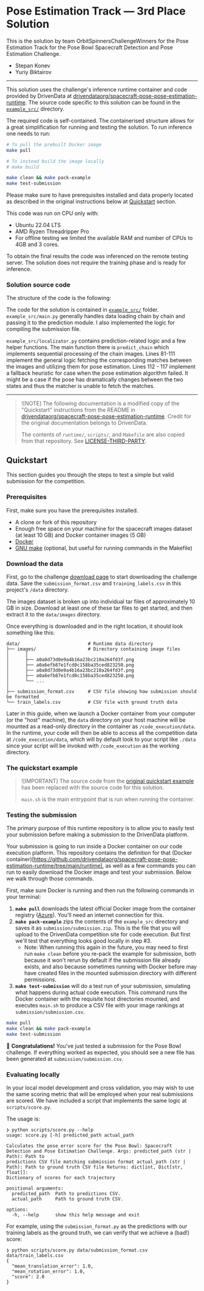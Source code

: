 # Pose Estimation Track — 3rd Place Solution

This is the solution by team OrbitSpinnersChallengeWinners for the Pose Estimation Track for the Pose Bowl Spacecraft Detection and Pose Estimation Challenge.

* Stepan Konev
* Yuriy Biktairov

---

This solution uses the challenge's inference runtime container and code provided by DrivenData at [drivendataorg/spacecraft-pose-pose-estimation-runtime](https://github.com/drivendataorg/spacecraft-pose-pose-estimation-runtime). The source code specific to this solution can be found in the [`example_src/`](./example_src/) directory.

The required code is self-contained. The containerised structure allows for a great simplification for running and testing the solution. To run inference one needs to run:

```bash
# To pull the prebuilt Docker image
make pull

# To instead build the image locally
# make build

make clean && make pack-example
make test-submission
```

Please make sure to have prerequisites installed and data properly located as described in the original instructions below at [Quickstart](#quickstart) section.

This code was run on CPU only with:

* Ubuntu 22.04 LTS
* AMD Ryzen Threadripper Pro
* For offline testing we limited the available RAM and number of CPUs to 4GB and 3 cores.

To obtain the final results the code was inferenced on the remote testing server. The solution does not require the
training phase and is ready for inference.

### Solution source code

The structure of the code is the following:

The code for the solution is contained in [`example_src/`](./example_src/) folder. `example_src/main.py` generally handles data loading chain by chain and passing it to the prediction module. I also implemented the logic for compiling the submission file.

`example_src/localizator.py` contains prediction-related logic and a few helper functions. The main function there is `predict_chain` which implements sequential processing of the chain images. Lines 81-111 implement the general logic fetching the corresponding matches between the images and utilizing them for pose estimation. Lines 112 - 117 implement a fallback heuristic for case when the pose estimation algorithm failed. It might be a case if the pose has dramatically changes between the two states and thus the matcher is unable to fetch the matches.

---

> ![NOTE]
> The following documentation is a modified copy of the "Quickstart" instructions from the README in [drivendataorg/spacecraft-pose-pose-estimation-runtime](https://github.com/drivendataorg/spacecraft-pose-pose-estimation-runtime). Credit for the original documentation belongs to DrivenData.
>
> The contents of `runtime/`, `scripts/`, and `Makefile` are also copied from that repository. See [LICENSE-THIRD-PARTY](./LICENSE-THIRD-PARTY).

## Quickstart

This section guides you through the steps to test a simple but valid submission for the competition.

### Prerequisites

First, make sure you have the prerequisites installed.

 - A clone or fork of this repository
 - Enough free space on your machine for the spacecraft images dataset (at least 10 GB) and Docker container images (5 GB)
 - [Docker](https://docs.docker.com/get-docker/)
 - [GNU make](https://www.gnu.org/software/make/) (optional, but useful for running commands in the Makefile)

### Download the data

First, go to the challenge [download page](https://www.drivendata.org/competitions/261/spacecraft-pose-estimation/data/) to start downloading the challenge data. Save the `submission_format.csv` and `training_labels.csv` in this project's `/data` directory.

The images dataset is broken up into individual tar files of approximately 10 GB in size. Download at least one of these tar files to get started, and then extract it to the `data/images` directory.

Once everything is downloaded and in the right location, it should look something like this:

```
data/                         # Runtime data directory
├── images/                   # Directory containing image files
│      │
│      ├── a0a0d73d0e9a4b16a23bc210a264fd3f.png
│      ├── a0a6efb87e1fcd0c158ba35ced823250.png
│      ├── a0a0d73d0e9a4b16a23bc210a264fd3f.png
│      ├── a0a6efb87e1fcd0c158ba35ced823250.png
│      └── ...
│
├── submission_format.csv     # CSV file showing how submission should be formatted
└── train_labels.csv          # CSV file with ground truth data
```

Later in this guide, when we launch a Docker container from your computer (or the "host" machine), the `data` directory on your host machine will be mounted as a read-only directory in the container as `/code_execution/data`. In the runtime, your code will then be able to access all the competition data at `/code_execution/data`, which will by default look to your script like `./data` since your script will be invoked with `/code_execution` as the working directory.

### The quickstart example

> ![IMPORTANT]
> The source code from the [original quickstart example](https://github.com/drivendataorg/spacecraft-pose-pose-estimation-runtime/tree/main/example_src) has been replaced with the source code for this solution.
>
> `main.sh` is the main entrypoint that is run when running the container.

### Testing the submission

The primary purpose of this runtime repository is to allow you to easily test your submission before making a submission to the DrivenData platform.

Your submission is going to run inside a Docker container on our code execution platform. This repository contains the definition for that (Docker container)[https://github.com/drivendataorg/spacecraft-pose-pose-estimation-runtime/tree/main/runtime], as well as a few commands you can run to easily download the Docker image and test your submission. Below we walk through those commands.

First, make sure Docker is running and then run the following commands in your terminal:

1. **`make pull`** downloads the latest official Docker image from the container registry ([Azure](https://azure.microsoft.com/en-us/services/container-registry/)). You'll need an internet connection for this.
2. **`make pack-example`** zips the contents of the `example_src` directory and saves it as `submission/submission.zip`. This is the file that you will upload to the DrivenData competition site for code execution. But first we'll test that everything looks good locally in step #3.
   * Note: When running this again in the future, you may need to first run `make clean` before you re-pack the example for submission, both because it won't rerun by default if the submission file already exists, and also because sometimes running with Docker before may have created files in the mounted submission directory with different permissions.
3. **`make test-submission`** will do a test run of your submission, simulating what happens during actual code execution. This command runs the Docker container with the requisite host directories mounted, and executes `main.sh` to produce a CSV file with your image rankings at `submission/submission.csv`.

```sh
make pull
make clean && make pack-example
make test-submission
```

🎉 **Congratulations!** You've just tested a submission for the Pose Bowl challenge. If everything worked as expected, you should see a new file has been generated at `submission/submission.csv`.

### Evaluating locally

In your local model development and cross validation, you may wish to use the same scoring
metric that will be employed when your real submissions are scored. We have included a script
that implements the same logic at `scripts/score.py`.

The usage is:

```
❯ python scripts/score.py --help
usage: score.py [-h] predicted_path actual_path

Calculates the pose error score for the Pose Bowl: Spacecraft Detection and Pose Estimation Challenge. Args: predicted_path (str | Path): Path to
predictions CSV file matching submission format actual_path (str | Path): Path to ground truth CSV file Returns: dict[int, Dict[str, float]]:
Dictionary of scores for each trajectory

positional arguments:
  predicted_path  Path to predictions CSV.
  actual_path     Path to ground truth CSV.

options:
  -h, --help      show this help message and exit
```

For example, using the `submission_format.py` as the predictions with our training labels as the
ground truth, we can verify that we achieve a (bad!) score:

```
❯ python scripts/score.py data/submission_format.csv data/train_labels.csv
{
  "mean_translation_error": 1.0,
  "mean_rotation_error": 1.0,
  "score": 2.0
}
```
